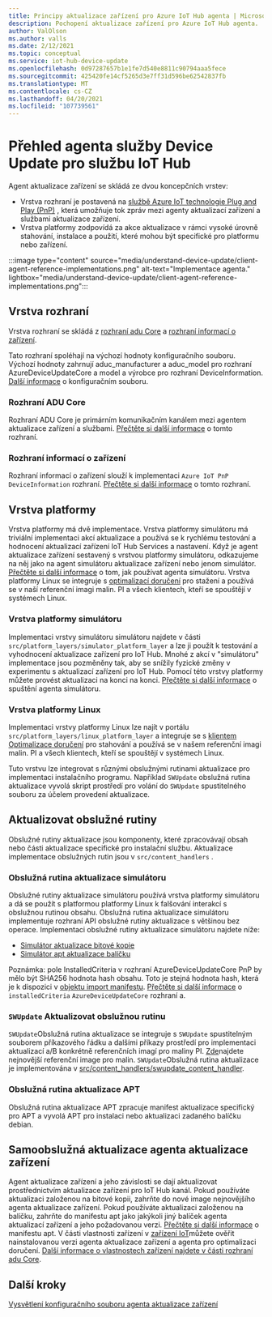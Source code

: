 ```yaml
---
title: Principy aktualizace zařízení pro Azure IoT Hub agenta | Microsoft Docs
description: Pochopení aktualizace zařízení pro Azure IoT Hub agenta.
author: ValOlson
ms.author: valls
ms.date: 2/12/2021
ms.topic: conceptual
ms.service: iot-hub-device-update
ms.openlocfilehash: 0d97287657b1e1fe7d540e8811c90794aaa5fece
ms.sourcegitcommit: 425420fe14cf5265d3e7ff31d596be62542837fb
ms.translationtype: MT
ms.contentlocale: cs-CZ
ms.lasthandoff: 04/20/2021
ms.locfileid: "107739561"
---
```

# <a name="device-update-for-iot-hub-agent-overview"></a>Přehled agenta služby Device Update pro službu IoT Hub

Agent aktualizace zařízení se skládá ze dvou koncepčních vrstev:

* Vrstva rozhraní je postavená na [službě Azure IoT technologie Plug and Play (PnP)](../iot-pnp/overview-iot-plug-and-play.md) , která umožňuje tok zpráv mezi agenty aktualizací zařízení a službami aktualizace zařízení.
* Vrstva platformy zodpovídá za akce aktualizace v rámci vysoké úrovně stahování, instalace a použití, které mohou být specifické pro platformu nebo zařízení.

:::image type="content" source="media/understand-device-update/client-agent-reference-implementations.png" alt-text="Implementace agenta." lightbox="media/understand-device-update/client-agent-reference-implementations.png":::

## <a name="the-interface-layer"></a>Vrstva rozhraní

Vrstva rozhraní se skládá z [rozhraní adu Core](https://github.com/Azure/iot-hub-device-update/tree/main/src/agent/adu_core_interface) a [rozhraní informací o zařízení](https://github.com/Azure/iot-hub-device-update/tree/main/src/agent/device_info_interface).

Tato rozhraní spoléhají na výchozí hodnoty konfiguračního souboru. Výchozí hodnoty zahrnují aduc_manufacturer a aduc_model pro rozhraní AzureDeviceUpdateCore a model a výrobce pro rozhraní DeviceInformation. [Další informace](device-update-configuration-file.md) o konfiguračním souboru.

### <a name="adu-core-interface"></a>Rozhraní ADU Core

Rozhraní ADU Core je primárním komunikačním kanálem mezi agentem aktualizace zařízení a službami. [Přečtěte si další informace](device-update-plug-and-play.md#adu-core-interface) o tomto rozhraní.

### <a name="device-information-interface"></a>Rozhraní informací o zařízení

Rozhraní informací o zařízení slouží k implementaci `Azure IoT PnP DeviceInformation` rozhraní. [Přečtěte si další informace](device-update-plug-and-play.md#device-information-interface) o tomto rozhraní.

## <a name="the-platform-layer"></a>Vrstva platformy

Vrstva platformy má dvě implementace. Vrstva platformy simulátoru má triviální implementaci akcí aktualizace a používá se k rychlému testování a hodnocení aktualizací zařízení IoT Hub Services a nastavení. Když je agent aktualizace zařízení sestavený s vrstvou platformy simulátoru, odkazujeme na něj jako na agent simulátoru aktualizace zařízení nebo jenom simulátor. [Přečtěte si další informace](https://github.com/Azure/iot-hub-device-update/blob/main/docs/agent-reference/how-to-run-agent.md) o tom, jak používat agenta simulátoru. Vrstva platformy Linux se integruje s [optimalizací doručení](https://github.com/microsoft/do-client) pro stažení a používá se v naší referenční imagi malin. PI a všech klientech, kteří se spouštějí v systémech Linux.

### <a name="simulator-platform-layer"></a>Vrstva platformy simulátoru

Implementaci vrstvy simulátoru simulátoru najdete v části `src/platform_layers/simulator_platform_layer` a lze ji použít k testování a vyhodnocení aktualizace zařízení pro IoT Hub.  Mnohé z akcí v "simulátoru" implementace jsou pozměněny tak, aby se snížily fyzické změny v experimentu s aktualizací zařízení pro IoT Hub.  Pomocí této vrstvy platformy můžete provést aktualizaci na konci na konci. [Přečtěte si další informace](https://github.com/Azure/iot-hub-device-update/blob/main/docs/agent-reference/how-to-run-agent.md) o spuštění agenta simulátoru.

### <a name="linux-platform-layer"></a>Vrstva platformy Linux

Implementaci vrstvy platformy Linux lze najít v portálu `src/platform_layers/linux_platform_layer` a integruje se s [klientem Optimalizace doručení](https://github.com/microsoft/do-client/releases) pro stahování a používá se v našem referenční imagi malin. PI a všech klientech, kteří se spouštějí v systémech Linux.

Tuto vrstvu lze integrovat s různými obslužnými rutinami aktualizace pro implementaci instalačního programu. Například `SWUpdate` obslužná rutina aktualizace vyvolá skript prostředí pro volání do `SWUpdate` spustitelného souboru za účelem provedení aktualizace.

## <a name="update-handlers"></a>Aktualizovat obslužné rutiny

Obslužné rutiny aktualizace jsou komponenty, které zpracovávají obsah nebo části aktualizace specifické pro instalační službu. Aktualizace implementace obslužných rutin jsou v `src/content_handlers` .

### <a name="simulator-update-handler"></a>Obslužná rutina aktualizace simulátoru

Obslužné rutiny aktualizace simulátoru používá vrstva platformy simulátoru a dá se použít s platformou platformy Linux k falšování interakcí s obslužnou rutinou obsahu. Obslužná rutina aktualizace simulátoru implementuje rozhraní API obslužné rutiny aktualizace s většinou bez operace. Implementaci obslužné rutiny aktualizace simulátoru najdete níže:
* [Simulátor aktualizace bitové kopie](https://github.com/Azure/iot-hub-device-update/blob/main/src/content_handlers/swupdate_handler/inc/aduc/swupdate_simulator_handler.hpp)
* [Simulátor apt aktualizace balíčku](https://github.com/Azure/iot-hub-device-update/blob/main/src/content_handlers/apt_handler/inc/aduc/apt_simulator_handler.hpp)

Poznámka: pole InstalledCriteria v rozhraní AzureDeviceUpdateCore PnP by mělo být SHA256 hodnota hash obsahu. Toto je stejná hodnota hash, která je k dispozici v [objektu import manifestu](import-update.md#create-a-device-update-import-manifest). [Přečtěte si další informace](device-update-plug-and-play.md) o `installedCriteria` `AzureDeviceUpdateCore` rozhraní a.

### <a name="swupdate-update-handler"></a>`SWUpdate` Aktualizovat obslužnou rutinu

`SWUpdate`Obslužná rutina aktualizace se integruje s `SWUpdate` spustitelným souborem příkazového řádku a dalšími příkazy prostředí pro implementaci aktualizací a/B konkrétně referenčních imagí pro maliny PI. [Zde](https://github.com/Azure/iot-hub-device-update/releases)najdete nejnovější referenční image pro malin. `SWUpdate`Obslužná rutina aktualizace je implementována v [src/content_handlers/swupdate_content_handler](https://github.com/Azure/iot-hub-device-update/tree/main/src/content_handlers/swupdate_handler).

### <a name="apt-update-handler"></a>Obslužná rutina aktualizace APT

Obslužná rutina aktualizace APT zpracuje manifest aktualizace specifický pro APT a vyvolá APT pro instalaci nebo aktualizaci zadaného balíčku debian.

## <a name="self-update-device-update-agent"></a>Samoobslužná aktualizace agenta aktualizace zařízení

Agent aktualizace zařízení a jeho závislosti se dají aktualizovat prostřednictvím aktualizace zařízení pro IoT Hub kanál. Pokud používáte aktualizaci založenou na bitové kopii, zahrňte do nové image nejnovějšího agenta aktualizace zařízení. Pokud používáte aktualizaci založenou na balíčku, zahrňte do manifestu apt jako jakýkoli jiný balíček agenta aktualizací zařízení a jeho požadovanou verzi. [Přečtěte si další informace](device-update-apt-manifest.md) o manifestu apt. V části vlastnosti zařízení v [zařízení IoT](../iot-hub/iot-hub-devguide-device-twins.md)můžete ověřit nainstalovanou verzi agenta aktualizace zařízení a agenta pro optimalizaci doručení. [Další informace o vlastnostech zařízení najdete v části rozhraní adu Core](device-update-plug-and-play.md#device-properties).

## <a name="next-steps"></a>Další kroky
[Vysvětlení konfiguračního souboru agenta aktualizace zařízení](device-update-configuration-file.md)